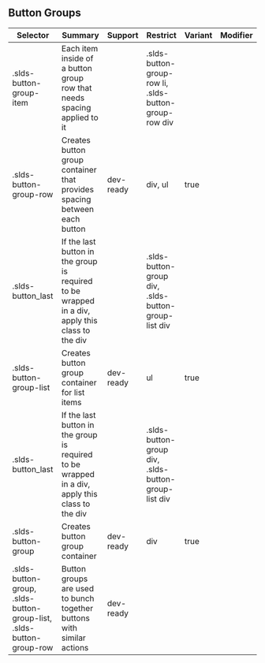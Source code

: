 

## Button Groups

| Selector | Summary | Support | Restrict | Variant | Modifier |
|-------|-------|-------|-------|-------|-------|
| .slds-button-group-item | Each item inside of a button group row that needs spacing applied to it |   | .slds-button-group-row li, .slds-button-group-row div |   |   |
| .slds-button-group-row | Creates button group container that provides spacing between each button | dev-ready | div, ul | true |   |
| .slds-button_last | If the last button in the group is required to be wrapped in a div, apply this class to the div |   | .slds-button-group div, .slds-button-group-list div |   |   |
| .slds-button-group-list | Creates button group container for list items | dev-ready | ul | true |   |
| .slds-button_last | If the last button in the group is required to be wrapped in a div, apply this class to the div |   | .slds-button-group div, .slds-button-group-list div |   |   |
| .slds-button-group | Creates button group container | dev-ready | div | true |   |
| .slds-button-group, .slds-button-group-list, .slds-button-group-row | Button groups are used to bunch together buttons with similar actions | dev-ready |   |   |   |